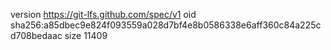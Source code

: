 version https://git-lfs.github.com/spec/v1
oid sha256:a85dbec9e824f093559a028d7bf4e8b0586338e6aff360c84a225cd708bedaac
size 11409
